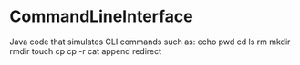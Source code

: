 # CommandLineInterface
Java code that simulates CLI commands such as:
echo
pwd
cd
ls
rm
mkdir
rmdir
touch
cp
cp -r
cat
append
redirect
